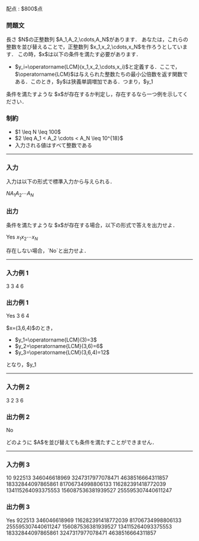 
<div>

<span>

<span>

<p>
配点 : $800$点
</p>

<div>

<section>

### **問題文**

<p>
長さ $N$の正整数列 $A_1,A_2,\cdots,A_N$があります．
あなたは，これらの整数を並び替えることで，正整数列 $x_1,x_2,\cdots,x_N$を作ろうとしています．
この時，$x$は以下の条件を満たす必要があります．
</p>

<ul>

<li>
$y_i=\operatorname{LCM}(x_1,x_2,\cdots,x_i)$と定義する．ここで，$\operatorname{LCM}$は与えられた整数たちの最小公倍数を返す関数である．このとき，$y$は狭義単調増加である．つまり，$y_1<y_2<\cdots<y_N$が成り立つ．
</li>

</ul>

<p>
条件を満たすような $x$が存在するか判定し，存在するなら一つ例を示してください．
</p>

</section>

</div>

<div>

<section>

### **制約**

<ul>

<li>
$1 \leq N \leq 100$
</li>

<li>
$2 \leq A_1 < A_2 \cdots < A_N \leq 10^{18}$
</li>

<li>
入力される値はすべて整数である
</li>

</ul>

</section>

</div>

---

<div>

<div>

<section>

### **入力**

<p>
入力は以下の形式で標準入力から与えられる．
</p>

<div>

$N$$A_1$$A_2$$\cdots$$A_N$
</div>

</section>

</div>

<div>

<section>

### **出力**

<p>
条件を満たすような $x$が存在する場合，以下の形式で答えを出力せよ．
</p>

<div>

Yes
$x_1$$x_2$$\cdots$$x_N$
</div>

<p>
存在しない場合，`No`と出力せよ．
</p>

</section>

</div>

</div>

---

<div>

<section>

### **入力例 1**

<div>

3
3 4 6

</div>

</section>

</div>

<div>

<section>

### **出力例 1**

<div>

Yes
3 6 4

</div>

<p>
$x=(3,6,4)$のとき，
</p>

<ul>

<li>
$y_1=\operatorname{LCM}(3)=3$
</li>

<li>
$y_2=\operatorname{LCM}(3,6)=6$
</li>

<li>
$y_3=\operatorname{LCM}(3,6,4)=12$
</li>

</ul>

<p>
となり，$y_1<y_2<y_3$を満たします．
</p>

</section>

</div>

---

<div>

<section>

### **入力例 2**

<div>

3
2 3 6

</div>

</section>

</div>

<div>

<section>

### **出力例 2**

<div>

No

</div>

<p>
どのように $A$を並び替えても条件を満たすことができません．
</p>

</section>

</div>

---

<div>

<section>

### **入力例 3**

<div>

10
922513 346046618969 3247317977078471 4638516664311857 18332844097865861 81706734998806133 116282391418772039 134115264093375553 156087536381939527 255595307440611247

</div>

</section>

</div>

<div>

<section>

### **出力例 3**

<div>

Yes
922513 346046618969 116282391418772039 81706734998806133 255595307440611247 156087536381939527 134115264093375553 18332844097865861 3247317977078471 4638516664311857

</div>

</section>

</div>

</span>

</span>

</div>
